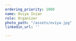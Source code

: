 ```yaml
---
ordering_priority: 1000
name: Oviya Inian
role: Organizer
photo_path: "/assets/oviya.jpg"
linkedin_url: ''

---
```

